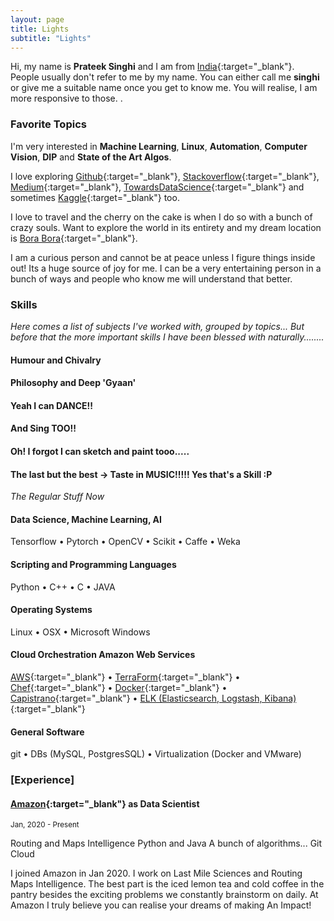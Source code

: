```yaml
---
layout: page
title: Lights
subtitle: "Lights"
---
```


Hi, my name is **Prateek Singhi** and I am from [India](https://goo.gl/maps/cGB1ipUz9YF2){:target="_blank"}. People usually don't refer to me by my name. You can either call me **singhi** or give me a suitable name once you get to know me. You will realise, I am more responsive to those. <i class="em em-smile"></i>. 

### <i class="fa fa-heart" aria-hidden="true"></i> Favorite Topics
I'm very interested in **Machine Learning**, **Linux**, **Automation**, **Computer Vision**, **DIP** and **State of the Art Algos**.

I love exploring [Github](https://github.com/){:target="_blank"}, [Stackoverflow](https://stackoverflow.com/){:target="_blank"}, [Medium](https://medium.com){:target="_blank"}, [TowardsDataScience](https://towardsdatascience.com/){:target="_blank"} and sometimes [Kaggle](https://kaggle.com){:target="_blank"} too.<br/>

I love to travel and the cherry on the cake is when I do so with a bunch of crazy souls. Want to explore the world in its entirety and my dream location is [Bora Bora](https://www.google.com/maps/place/Bora+Bora/@-16.5044211,-151.7736687,13z/data=!3m1!4b1!4m5!3m4!1s0x76bdbd188a4a98ab:0x160a089e92d5ce61!8m2!3d-16.5004126!4d-151.7414904){:target="_blank"}. 

I am a curious person and cannot be at peace unless I figure things inside out! Its a huge source of joy for me. I can be a very entertaining person in a bunch of ways and people who know me will understand that better.  

### <i class="fa fa-cubes" aria-hidden="true"></i> Skills 
*Here comes a list of subjects I've worked with, grouped by topics...* 
*But before that the more important skills I have been blessed with naturally........*

#### <i class="fa fa-gear" aria-hidden="true"></i> Humour and Chivalry
#### <i class="fa fa-gear" aria-hidden="true"></i> Philosophy and Deep 'Gyaan'
#### <i class="fa fa-gear" aria-hidden="true"></i> Yeah I can DANCE!!
#### <i class="fa fa-gear" aria-hidden="true"></i> And Sing TOO!! 
#### <i class="fa fa-gear" aria-hidden="true"></i> Oh! I forgot I can sketch and paint tooo.....
#### <i class="fa fa-gear" aria-hidden="true"></i> The last but the best -> Taste in MUSIC!!!!! Yes that's a Skill :P

*The Regular Stuff Now*
#### <i class="fa fa-gear" aria-hidden="true"></i> Data Science, Machine Learning, AI 

Tensorflow &bull; Pytorch &bull; OpenCV &bull; Scikit &bull; Caffe &bull; Weka

#### <i class="fa fa-code" aria-hidden="true"></i> Scripting and Programming Languages 

Python &bull; C++ &bull; C &bull; JAVA

#### <i class="fa fa-terminal" aria-hidden="true"></i> Operating Systems 

Linux &bull; OSX &bull; Microsoft Windows

#### <i class="fa fa-cloud" aria-hidden="true"></i> Cloud Orchestration Amazon Web Services

[AWS](https://aws.amazon.com){:target="_blank"} &bull; [TerraForm](https://www.terraform.io/){:target="_blank"} &bull; [Chef](https://www.chef.io/){:target="_blank"} &bull; [Docker](https://www.docker.com/){:target="_blank"} &bull; [Capistrano](http://capistranorb.com/){:target="_blank"} &bull; [ELK (Elasticsearch, Logstash, Kibana)](https://www.elastic.co/webinars/introduction-elk-stack){:target="_blank"} 

#### <i class="fa fa-gear" aria-hidden="true"></i> General Software 

git &bull; DBs (MySQL, PostgresSQL) &bull; Virtualization (Docker and VMware) 

### <i class="fa fa-briefcase" aria-hidden="true"></i> [Experience] 


#### <i class="fa fa-building-o" aria-hidden="true"></i>[Amazon](https://www.amazon.in/){:target="_blank"} as **Data Scientist** 
<small> <i class="fa fa-calendar" aria-hidden="true"></i> Jan, 2020 - Present </small> 

<span class="badge">Routing and Maps Intelligence</span> 
<span class="badge">Python and Java</span> 
<span class="badge">A bunch of algorithms...</span> 
<span class="badge">Git</span> <span class="badge">Cloud</span>

I joined Amazon in Jan 2020. I work on Last Mile Sciences and Routing Maps Intelligence. The best part is the iced lemon tea and cold coffee in the pantry besides the exciting problems we constantly brainstorm on daily. At Amazon I truly believe you can realise your dreams of making An Impact! 

